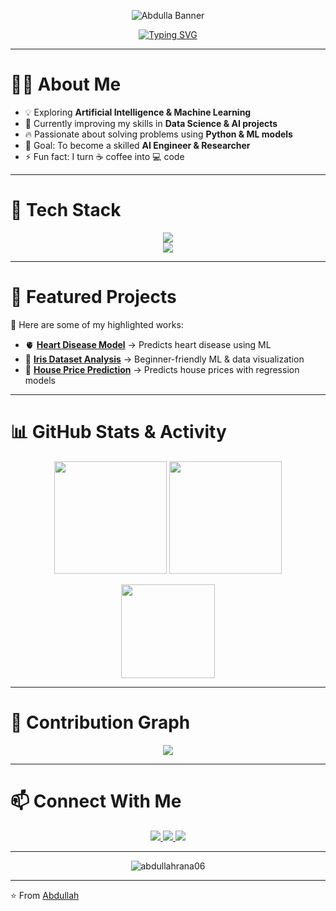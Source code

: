 <!-- Banner -->
<p align="center">
  <img src="https://chatgpt.com/c/689de22c-442c-832d-b128-693a755b2626" alt="Abdulla Banner" />
</p>

<!-- Typing SVG Effect -->
<p align="center">
  <a href="https://github.com/abdullahrana06">
    <img src="https://readme-typing-svg.herokuapp.com?font=Fira+Code&size=24&pause=1000&color=00C2FF&width=600&lines=Hi+%F0%9F%91%8B%2C+I'm+Abdullah;Passionate+AI+%26+ML+Learner;Python+%7C+Data+Science+%7C+Machine+Learning;Always+Learning+New+Things+%F0%9F%8C%9F" alt="Typing SVG" />
  </a>
</p>

---

# 👨‍💻 About Me
- 💡 Exploring **Artificial Intelligence & Machine Learning**  
- 🌱 Currently improving my skills in **Data Science & AI projects**  
- 🔥 Passionate about solving problems using **Python & ML models**  
- 🎯 Goal: To become a skilled **AI Engineer & Researcher**  
- ⚡ Fun fact: I turn ☕ coffee into 💻 code  

---

# 🚀 Tech Stack
<p align="center">
  <img src="https://skillicons.dev/icons?i=python,java,github,git,linux,vscode,html,css" /><br>
  <img src="https://skillicons.dev/icons?i=tensorflow,pytorch,sklearn,mysql,sqlite,pandas,numpy,matplotlib" />
</p>

---

# 📌 Featured Projects
🌟 Here are some of my highlighted works:  

- 🫀 **[Heart Disease Model](https://github.com/abdullahrana06/heart-disease-model)** → Predicts heart disease using ML  
- 🌸 **[Iris Dataset Analysis](https://github.com/abdullahrana06/iris-dataset-analysis)** → Beginner-friendly ML & data visualization  
- 🏡 **[House Price Prediction](https://github.com/abdullahrana06/predict-house-prices)** → Predicts house prices with regression models  

---

# 📊 GitHub Stats & Activity
<p align="center">
  <img src="https://github-readme-stats.vercel.app/api?username=abdullahrana06&show_icons=true&theme=radical" height="180" />
  <img src="https://github-readme-streak-stats.herokuapp.com/?user=abdullahrana06&theme=tokyonight" height="180" />
</p>

<p align="center">
  <img src="https://github-readme-stats.vercel.app/api/top-langs/?username=abdullahrana06&layout=compact&theme=tokyonight" height="150" />
</p>

---

# 🐍 Contribution Graph
<p align="center">
  <img src="https://github.com/abdullahrana06/abdullahrana06/blob/output/github-contribution-grid-snake.svg" />
</p>

---

# 📫 Connect With Me
<p align="center">
  <a href="https://github.com/abdullahrana06">
    <img src="https://img.shields.io/badge/GitHub-181717?style=for-the-badge&logo=github&logoColor=white" />
  </a>
  <a href="https://linkedin.com/in/your-link-here">
    <img src="https://img.shields.io/badge/LinkedIn-0A66C2?style=for-the-badge&logo=linkedin&logoColor=white" />
  </a>
  <a href="https://youtube.com/your-link-here">
    <img src="https://img.shields.io/badge/YouTube-FF0000?style=for-the-badge&logo=youtube&logoColor=white" />
  </a>
</p>

---

<p align="center"> 
  <img src="https://komarev.com/ghpvc/?username=abdullahrana06&label=Profile%20Views&color=0e75b6&style=flat" alt="abdullahrana06" /> 
</p>

---

⭐ From [Abdullah](https://github.com/abdullahrana06)
